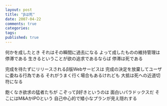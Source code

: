 ```yaml
---
layout: post
title: "βは死"
date: 2007-04-22
comments: true
categories:
tags:
published: true
---
```



何かを成したとき
それはその瞬間に過去になる
よって成したものの維持管理は停滞である
生きるということが欲の追求であるならば
停滞は死である

完成を待たずにリリースされるβ版Webサービスは
完成の決定を放棄してユーザに委ねる行為である
それがうまく行く場合もあるけれども
大抵は死への近道切符になる

飽くなき欲求の猛者たちが
こぞってβ好きというのは
面白いパラドックスだ
そこにはM&AかIPOという
自己中心的で矮小なプランが見え隠れする
